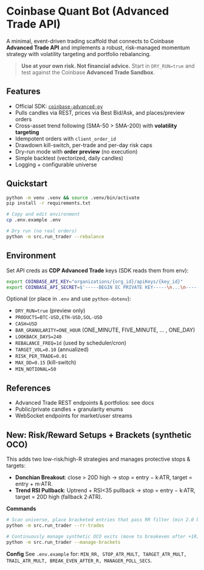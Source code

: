 # Coinbase Quant Bot (Advanced Trade API)

A minimal, event-driven trading scaffold that connects to Coinbase **Advanced Trade API** and implements a robust,
risk-managed momentum strategy with volatility targeting and portfolio rebalancing.

> **Use at your own risk. Not financial advice.** Start in `DRY_RUN=true` and test against the Coinbase **Advanced Trade Sandbox**.

## Features
- Official SDK: [`coinbase-advanced-py`](https://github.com/coinbase/coinbase-advanced-py)
- Pulls candles via REST, prices via Best Bid/Ask, and places/preview orders
- Cross-asset trend following (SMA-50 > SMA-200) with **volatility targeting**
- Idempotent orders with `client_order_id`
- Drawdown kill-switch, per-trade and per-day risk caps
- Dry-run mode with **order preview** (no execution)
- Simple backtest (vectorized, daily candles)
- Logging + configurable universe

## Quickstart

```bash
python -m venv .venv && source .venv/bin/activate
pip install -r requirements.txt

# Copy and edit environment
cp .env.example .env

# Dry run (no real orders)
python -m src.run_trader --rebalance
```

## Environment
Set API creds as **CDP Advanced Trade** keys (SDK reads them from env):

```bash
export COINBASE_API_KEY="organizations/{org_id}/apiKeys/{key_id}"
export COINBASE_API_SECRET=$'-----BEGIN EC PRIVATE KEY-----\n...\n-----END EC PRIVATE KEY-----\n'
```

Optional (or place in `.env` and use `python-dotenv`):
- `DRY_RUN=true` (preview only)
- `PRODUCTS=BTC-USD,ETH-USD,SOL-USD`
- `CASH=USD`
- `BAR_GRANULARITY=ONE_HOUR` (ONE_MINUTE, FIVE_MINUTE, ... , ONE_DAY)
- `LOOKBACK_DAYS=240`
- `REBALANCE_FREQ=1d` (used by scheduler/cron)
- `TARGET_VOL=0.10` (annualized)
- `RISK_PER_TRADE=0.01`
- `MAX_DD=0.15` (kill-switch)
- `MIN_NOTIONAL=50`

## References
- Advanced Trade REST endpoints & portfolios: see docs
- Public/private candles + granularity enums
- WebSocket endpoints for market/user streams



## New: Risk/Reward Setups + Brackets (synthetic OCO)
This adds two low-risk/high-R strategies and manages protective stops & targets:

- **Donchian Breakout**: close > 20D high → stop = entry − k·ATR, target = entry + m·ATR.
- **Trend RSI Pullback**: Uptrend + RSI<35 pullback → stop = entry − k·ATR, target = 20D high (fallback 2·ATR).

**Commands**
```bash
# Scan universe, place bracketed entries that pass RR filter (min 2.0 by default)
python -m src.run_trader --rr-trades

# Continuously manage synthetic OCO exits (move to breakeven after +1R; optional ATR trailing)
python -m src.run_trader --manage-brackets
```

**Config**
See `.env.example` for:
`MIN_RR, STOP_ATR_MULT, TARGET_ATR_MULT, TRAIL_ATR_MULT, BREAK_EVEN_AFTER_R, MANAGER_POLL_SECS`.
